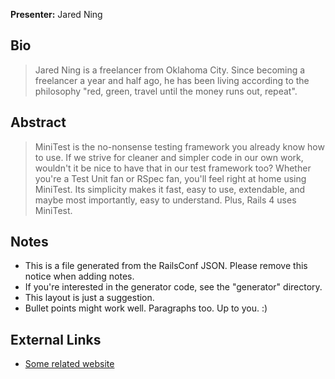 **Presenter:** Jared Ning

## Bio

> Jared Ning is a freelancer from Oklahoma City. Since becoming a freelancer a year and half ago, he has been living according to the philosophy "red, green, travel until the money runs out, repeat".

## Abstract

> MiniTest is the no-nonsense testing framework you already know how to use. If we strive for cleaner and simpler code in our own work, wouldn't it be nice to have that in our test framework too? Whether you're a Test Unit fan or RSpec fan, you'll feel right at home using MiniTest. Its simplicity makes it fast, easy to use, extendable, and maybe most importantly, easy to understand. Plus, Rails 4 uses MiniTest.

## Notes

* This is a file generated from the RailsConf JSON.  Please remove this notice when adding notes.
* If you're interested in the generator code, see the "generator" directory.
* This layout is just a suggestion.
* Bullet points might work well.  Paragraphs too.  Up to you.  :)

## External Links

* [Some related website](http://www.example.com/)
